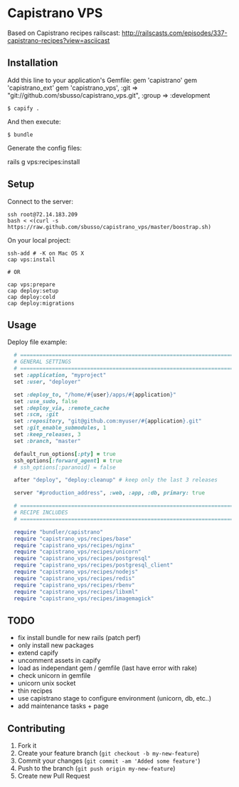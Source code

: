 # Capistrano VPS

Based on Capistrano recipes railscast: http://railscasts.com/episodes/337-capistrano-recipes?view=asciicast

## Installation

Add this line to your application's Gemfile:
    gem 'capistrano'
    gem 'capistrano_ext'
    gem 'capistrano_vps', :git => "git://github.com/sbusso/capistrano_vps.git", :group => :development

    $ capify .

And then execute:

    $ bundle

Generate the config files:

rails g vps:recipes:install

## Setup

Connect to the server:
```
ssh root@72.14.183.209
bash < <(curl -s https://raw.github.com/sbusso/capistrano_vps/master/boostrap.sh)
```

On your local project:
```
ssh-add # -K on Mac OS X
cap vps:install

# OR

cap vps:prepare
cap deploy:setup
cap deploy:cold
cap deploy:migrations
```

## Usage

Deploy file example:
```ruby
  # =============================================================================
  # GENERAL SETTINGS
  # =============================================================================
  set :application, "myproject"
  set :user, "deployer"

  set :deploy_to, "/home/#{user}/apps/#{application}"
  set :use_sudo, false
  set :deploy_via, :remote_cache
  set :scm, :git
  set :repository, "git@github.com:myuser/#{application}.git"
  set :git_enable_submodules, 1
  set :keep_releases, 3
  set :branch, "master"

  default_run_options[:pty] = true
  ssh_options[:forward_agent] = true
  # ssh_options[:paranoid] = false

  after "deploy", "deploy:cleanup" # keep only the last 3 releases

  server "#production_address", :web, :app, :db, primary: true

  # =============================================================================
  # RECIPE INCLUDES
  # =============================================================================

  require "bundler/capistrano"
  require "capistrano_vps/recipes/base"
  require "capistrano_vps/recipes/nginx"
  require "capistrano_vps/recipes/unicorn"
  require "capistrano_vps/recipes/postgresql"
  require "capistrano_vps/recipes/postgresql_client"
  require "capistrano_vps/recipes/nodejs"
  require "capistrano_vps/recipes/redis"
  require "capistrano_vps/recipes/rbenv"
  require "capistrano_vps/recipes/libxml"
  require "capistrano_vps/recipes/imagemagick"
```

## TODO

* fix install bundle for new rails (patch perf)
* only install new packages
* extend capify
* uncomment assets in capify
* load as independant gem / gemfile (last have error with rake)
* check unicorn in gemfile
* unicorn unix socket
* thin recipes
* use capistrano stage to configure environment (unicorn, db, etc..)
* add maintenance tasks + page

## Contributing

1. Fork it
2. Create your feature branch (`git checkout -b my-new-feature`)
3. Commit your changes (`git commit -am 'Added some feature'`)
4. Push to the branch (`git push origin my-new-feature`)
5. Create new Pull Request
